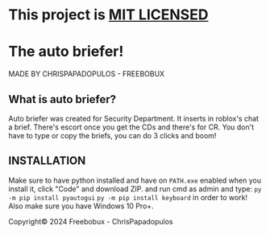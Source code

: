 # This project is [MIT LICENSED](https://github.com/BestGithubUser1/auto_briefer/blob/main/LICENSE)

# The auto briefer!

MADE BY CHRISPAPADOPULOS - FREEBOBUX

## What is auto briefer?
Auto briefer was created for Security Department. It inserts in roblox's chat a brief.
There's escort once you get the CDs and there's for CR.
You don't have to type or copy the briefs, you can do 3 clicks and boom!

## INSTALLATION
Make sure to have python installed and have on `PATH.exe` enabled when you install it,
click "Code" and download ZIP.
and run cmd as admin and type:
```py -m pip install pyautogui```
```py -m pip install keyboard```
in order to work!
Also make sure you have Windows 10 Pro+.

Copyright© 2024 Freebobux - ChrisPapadopulos
